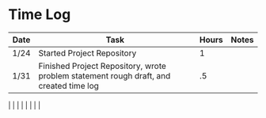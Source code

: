 # Time Log 

| Date | Task                                                                                      | Hours  | Notes |
|------|-------------------------------------------------------------------------------------------|--------|-------|
| 1/24 | Started Project Repository                                                                | 1      |       |
|1/31  | Finished Project Repository, wrote problem statement rough draft, and created time log    | .5     |       |
|
|
|
|
|
|
|
|